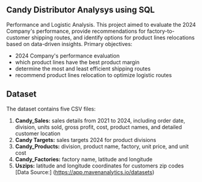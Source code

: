 ## Candy Distributor Analysys using SQL
Performance and Logistic Analysis. 
This project aimed to evaluate the 2024 Company's performance, provide recommendations for factory-to-customer shipping routes, and identify options for product lines relocations based on data-driven insights.
Primary objectives: 
- 2024 Company's performance evaluation
- which product lines have the best product margin
- determine the most and least efficient shipping routes
- recommend product lines relocation to optimize logistic routes

## Dataset
The dataset contains five CSV files:
1. **Candy_Sales:** sales details from 2021 to 2024, including order date, division, units sold, gross profit, cost, product names, and detailed customer location
2. **Candy Targets:** sales targets 2024 for product divisions
3. **Candy_Products:** division, product name, factory, unit price, and unit cost
4. **Candy_Factories:** factory name, latitude and longitude
5. **Uszips:** latitude and longitude coordinates for customers zip codes
[Data Source:] (https://app.mavenanalytics.io/datasets)
